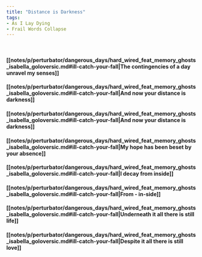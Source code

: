```yaml
---
title: "Distance is Darkness"
tags:
- As I Lay Dying
- Frail Words Collapse
---
```

&nbsp;
#### [[notes/p/perturbator/dangerous_days/hard_wired_feat_memory_ghosts_isabella_goloversic.md#ill-catch-your-fall|The contingencies of a day unravel my senses]]
#### [[notes/p/perturbator/dangerous_days/hard_wired_feat_memory_ghosts_isabella_goloversic.md#ill-catch-your-fall|And now your distance is darkness]]
#### [[notes/p/perturbator/dangerous_days/hard_wired_feat_memory_ghosts_isabella_goloversic.md#ill-catch-your-fall|And now your distance is darkness]]
#### [[notes/p/perturbator/dangerous_days/hard_wired_feat_memory_ghosts_isabella_goloversic.md#ill-catch-your-fall|My hope has been beset by your absence]]
#### [[notes/p/perturbator/dangerous_days/hard_wired_feat_memory_ghosts_isabella_goloversic.md#ill-catch-your-fall|I decay from inside]]
#### [[notes/p/perturbator/dangerous_days/hard_wired_feat_memory_ghosts_isabella_goloversic.md#ill-catch-your-fall|From - in-side]]
#### [[notes/p/perturbator/dangerous_days/hard_wired_feat_memory_ghosts_isabella_goloversic.md#ill-catch-your-fall|Underneath it all there is still life]]
#### [[notes/p/perturbator/dangerous_days/hard_wired_feat_memory_ghosts_isabella_goloversic.md#ill-catch-your-fall|Despite it all there is still love]]
